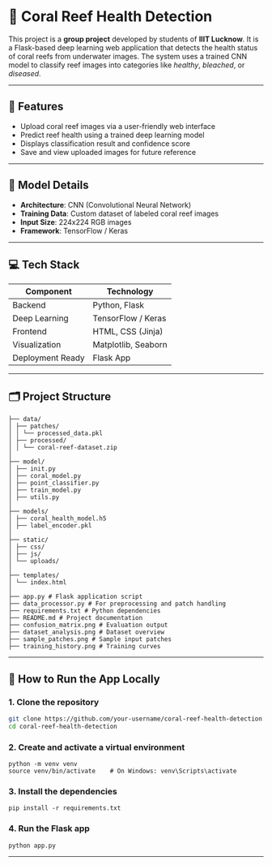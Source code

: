 # 🌊 Coral Reef Health Detection 

This project is a **group project** developed by students of **IIIT Lucknow**. It is a Flask-based deep learning web application that detects the health status of coral reefs from underwater images. The system uses a trained CNN model to classify reef images into categories like *healthy*, *bleached*, or *diseased*.

---

## 📌 Features

- Upload coral reef images via a user-friendly web interface  
- Predict reef health using a trained deep learning model  
- Displays classification result and confidence score  
- Save and view uploaded images for future reference

---

## 🧠 Model Details

- **Architecture**: CNN (Convolutional Neural Network)  
- **Training Data**: Custom dataset of labeled coral reef images  
- **Input Size**: 224x224 RGB images  
- **Framework**: TensorFlow / Keras  

---

## 💻 Tech Stack

| Component        | Technology        |
|------------------|-------------------|
| Backend          | Python, Flask     |
| Deep Learning    | TensorFlow / Keras|
| Frontend         | HTML, CSS (Jinja) |
| Visualization    | Matplotlib, Seaborn|
| Deployment Ready | Flask App         |

--- 

## 🗂️ Project Structure

```
├── data/
│ ├── patches/
│ │ └── processed_data.pkl
│ ├── processed/
│ │ └── coral-reef-dataset.zip
│
├── model/
│ ├── init.py
│ ├── coral_model.py
│ ├── point_classifier.py
│ ├── train_model.py
│ ├── utils.py
│
├── models/
│ ├── coral_health_model.h5
│ ├── label_encoder.pkl
│
├── static/
│ ├── css/
│ ├── js/
│ └── uploads/
│
├── templates/
│ └── index.html
│
├── app.py # Flask application script
├── data_processor.py # For preprocessing and patch handling
├── requirements.txt # Python dependencies
├── README.md # Project documentation
├── confusion_matrix.png # Evaluation output
├── dataset_analysis.png # Dataset overview
├── sample_patches.png # Sample input patches
├── training_history.png # Training curves
```

---

## 🚀 How to Run the App Locally

### 1. Clone the repository
```bash
git clone https://github.com/your-username/coral-reef-health-detection.git
cd coral-reef-health-detection
```
### 2. Create and activate a virtual environment
```
python -m venv venv
source venv/bin/activate    # On Windows: venv\Scripts\activate
```
### 3. Install the dependencies
```
pip install -r requirements.txt
```
### 4. Run the Flask app
```
python app.py
````
---